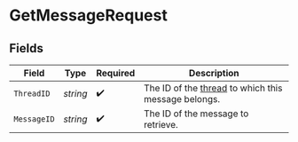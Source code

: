 # GetMessageRequest


## Fields

| Field                                                                              | Type                                                                               | Required                                                                           | Description                                                                        |
| ---------------------------------------------------------------------------------- | ---------------------------------------------------------------------------------- | ---------------------------------------------------------------------------------- | ---------------------------------------------------------------------------------- |
| `ThreadID`                                                                         | *string*                                                                           | :heavy_check_mark:                                                                 | The ID of the [thread](/docs/api-reference/threads) to which this message belongs. |
| `MessageID`                                                                        | *string*                                                                           | :heavy_check_mark:                                                                 | The ID of the message to retrieve.                                                 |